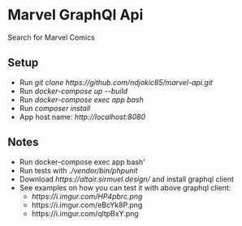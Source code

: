 # Marvel GraphQl Api

Search for Marvel Comics

## Setup

<ul>
<li>Run <em>git clone https://github.com/ndjokic85/marvel-api.git</em></li>
<li>Run <em>docker-compose up --build</em></li>
<li>Run <em>docker-compose exec app bash</em></li>
<li>Run <em>composer install</em></li>
<li>App host name: <em>http://localhost:8080</em></li>
</ul>

## Notes

<ul>
<li>Run docker-compose exec app bash'</li>
<li>Run tests with <em>./vendor/bin/phpunit</em></li>
<li>Download <em>https://altair.sirmuel.design/</em> and install graphql client</li>
<li>See examples on how you can test it with above graphql client:
  <ul>
    <li><em>https://i.imgur.com/HP4pbrc.png</em></li>
    <li>https://i.imgur.com/eBcYk8P.png</em></li>
    <li>https://i.imgur.com/qltpBxY.png</em></li>
  </ul>
</li>
</ul>
